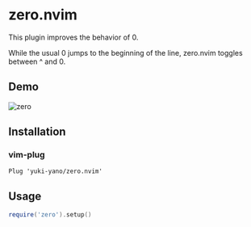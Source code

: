 # zero.nvim

This plugin improves the behavior of 0.

While the usual 0 jumps to the beginning of the line, zero.nvim toggles between ^ and 0.

## Demo

![zero](https://user-images.githubusercontent.com/5423775/119746151-be481b80-beca-11eb-86c3-5c4dd9618f0c.gif "zero")

## Installation

### vim-plug

```vim
Plug 'yuki-yano/zero.nvim'
```

## Usage

```lua
require('zero').setup()
```
